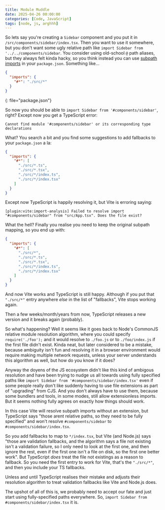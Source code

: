 ```yaml
---
title: Module Muddle
date: 2025-04-26 00:00:00
categories: [Code, JavaScript]
tags: [node, js, arghhh]
---
```


So lets say you're creating a `Sidebar` component and you put it in `/src/components/sidebar/index.tsx`. 
Then you want to use it somewhere, but you don't want some ugly relative path like `import Sidebar from '../../components/sidebar`.
You consider using old-school `@` path aliases, but they always felt kinda hacky, so you think instead you can use
[subpath imports](https://nodejs.org/api/packages.html#subpath-imports) in your `package.json`. Something like...

```json
{
  "imports": {
    "#*": "./src/*"
  }
}
```
{: file="package.json"}

So now you should be able to `import Sidebar from '#components/sidebar'`, right? Except now you get a TypeScript error:

```
Cannot find module '#components/sidebar' or its corresponding type declarations
```

What? You search a bit and you find some suggestions to add fallbacks to your `package.json` a la:

```json
{
  "imports": {
    "#*": [
      "./src/*.ts",
      "./src/*.tsx",
      "./src/*/index.ts",
      "./src/*/index.tsx"
    ]
  }
}
```

Except now TypeScript is happily resolving it, but Vite is erroring saying:

```
[plugin:vite:import-analysis] Failed to resolve import "#components/sidebar" from "src/App.tsx". Does the file exist?
```

What the hell? Finally you realise you need to keep the original subpath mapping, so you end up with:

```json
{
  "imports": {
    "#*": [
      "./src/*",
      "./src/*.ts",
      "./src/*.tsx",
      "./src/*/index.ts",
      "./src/*/index.tsx"
    ]
  }
}
```

And now Vite works and TypeScript is still happy. Although if you put that `"./src/*"` entry anywhere _else_ in the list of "fallbacks",
Vite stops working again.

Then a few weeks/month/years from now, TypeScript releases a new version and it breaks again (probably).

So what's happening? Well it seems like it goes back to Node's CommonJS relative module resolution algorithm, where you could specify `require('./foo');` and
it would resolve to `./foo.js` or to `./foo/index.js` if the first file didn't exist. Kinda neat, but later considered to be a mistake, because
ambiguity isn't fun and resolving it in a browser environment would require making multiple network requests, unless your server understands this
algorithm as well, but how do you know if it does?

Anyway the doyens of the JS ecosystem didn't like this kind of ambigous resolution and have been trying to nudge us all towards using fully 
specified paths like `import Sidebar from '#components/sidebar/index.tsx'` even if some people really don't like suddenly having to use
file extensions as part of "upgrading" from CJS. And you don't always have to use them, because some bundlers and tools, in some modes,
still allow extensionless imports. But it seems nothing fully agrees on exactly how things should work.

In this case Vite will resolve subpath imports without an extension, but TypeScript says "those arent relative paths, so they need to be fully specified"
and won't resolve `#components/sidebar` to `#components/sidebar/index.tsx`.

So you add fallbacks to map to `*/index.tsx`, but Vite (and Node.js) says "those are validation fallbacks, and the algorithm says a file not existing
isn't a validation failure, so I only need to look at the first one, and then ignore the rest, even if the first one isn't a file on disk, so the first
one better work". But TypeScript _does_ treat the file not existings as a reason to fallback. So you need the first entry to work for Vite, that's
the `"./src/*"`, and then you include your TS fallbacks.

Unless and until TypeScript realises their mistake and adjusts their resolution algorithm to treat validation fallbacks like Vite and Node.js does.

The upshot of all of this is, we probably need to accept our fate and just start using fully-specified paths everywhere. So, `import Sidebar from #components/sidebar/index.tsx` it is.